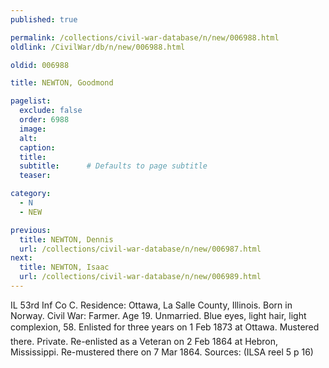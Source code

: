 ```yaml
---
published: true

permalink: /collections/civil-war-database/n/new/006988.html
oldlink: /CivilWar/db/n/new/006988.html

oldid: 006988

title: NEWTON, Goodmond

pagelist:
  exclude: false
  order: 6988
  image: 
  alt:
  caption:
  title:
  subtitle:      # Defaults to page subtitle
  teaser:

category: 
  - N 
  - NEW

previous:
  title: NEWTON, Dennis
  url: /collections/civil-war-database/n/new/006987.html  
next:
  title: NEWTON, Isaac
  url: /collections/civil-war-database/n/new/006989.html   
---
```

IL 53rd Inf Co C. Residence: Ottawa, La Salle County, Illinois. Born in Norway. Civil War: Farmer. Age 19. Unmarried. Blue eyes, light hair, light complexion, 5&#146;8&#148;. Enlisted for three years on 1 Feb 1873 at Ottawa. Mustered there. Private. Re-enlisted as a Veteran on 2 Feb 1864 at Hebron, Mississippi. Re-mustered there on 7 Mar 1864. Sources: (ILSA reel 5 p 16)